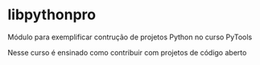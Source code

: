 # libpythonpro
Módulo para exemplificar contrução de projetos Python no curso PyTools

Nesse curso é ensinado como contribuir com projetos de código aberto

